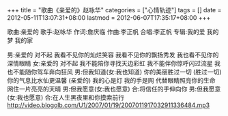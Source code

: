 +++
title = "歌曲《亲爱的》赵咏华"
categories = ["心情轨迹"]
tags = []
date = 2012-05-11T13:07:31+08:00
lastmod = 2012-06-07T17:35:17+08:00
+++



歌曲:亲爱的
歌手:赵咏华
作词:詹庆临 作曲:李正帆 合唱:李正帆
专辑:我的爱 我的梦 我的家

男:亲爱的 对不起
我看不见你的灿烂笑容
我看不见你的飘扬秀发
我也看不见你的深情眼睛
女:亲爱的 对不起
我不能陪你寻找天边彩虹
我不能伴你惊呼闪过流星
我也不能随你驾车奔向狂风
男:但我知道(女:我也知道)
你的美丽胜过一切
(胜过一切)
你的气息比水仙更温馨
(亲爱的)
我的心是灯 我的手是网
代替眼睛照亮你的生命
网住一片亮亮的天晴
男:但我愿意(女:我也愿意)
合:将信任的手伸向你
男:但我愿意(女:我也愿意)
合:在人生黑夜里和你摸索前行
<mp3>http://video.blogolb.com/U1/2007/01/19/2007011917032911336484.mp3</mp3>